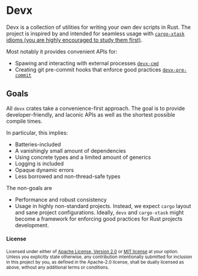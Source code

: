 [cargo-xtask]: https://github.com/matklad/cargo-xtask

# Devx

Devx is a collection of utilities for writing your own dev scripts in Rust.
The project is inspired by and intended for seamless usage with [`cargo-xtask` idioms (you are highly encouraged to study them first)][cargo-xtask].

Most notably it provides convenient APIs for:
- Spawing and interacting with external processes [`devx-cmd`](./devx-cmd/README.md)
- Creating git pre-commit hooks that enforce good practices [`devx-pre-commit`](./devx-git-pre-commit/README.md)

## Goals

All `devx` crates take a convenience-first approach.
The goal is to provide developer-friendly, and laconic APIs as well as the shortest possible compile times.

In particular, this implies:
- Batteries-included
- A vanishingly small amount of dependencies
- Using concrete types and a limited amount of generics
- Logging is included
- Opaque dynamic errors
- Less borrowed and non-thread-safe types

The non-goals are
- Performance and robust consistency
- Usage in highly non-standard projects. Instead, we expect `cargo` layout and sane project configurations. Ideally, `devx` and `cargo-xtask` might become a framework for enforcing good practices for Rust projects development.

#### License

<sup>
Licensed under either of <a href="LICENSE-APACHE">Apache License, Version
2.0</a> or <a href="LICENSE-MIT">MIT license</a> at your option.
</sup>

<br>

<sub>
Unless you explicitly state otherwise, any contribution intentionally submitted
for inclusion in this project by you, as defined in the Apache-2.0 license, shall be
dually licensed as above, without any additional terms or conditions.
</sub>
